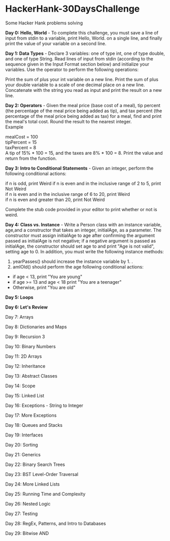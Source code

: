 # HackerHank-30DaysChallenge
Some Hacker Hank problems solving


**Day 0: Hello, World** - To complete this challenge, you must save a line of input from stdin to a variable, print Hello, World. on a single line, and finally print the value of your variable on a second line.


**Day 1: Data Types** - Declare 3 variables: one of type int, one of type double, and one of type String.
Read lines of input from stdin (according to the sequence given in the Input Format section below) and initialize your variables.
Use the operator to perform the following operations:

Print the sum of plus your int variable on a new line.
Print the sum of plus your double variable to a scale of one decimal place on a new line.
Concatenate with the string you read as input and print the result on a new line. 

**Day 2: Operators** - Given the meal price (base cost of a meal), tip percent (the percentage of the meal price being added as tip), and tax percent (the percentage of the meal price being added as tax) for a meal, find and print the meal's total cost. Round the result to the nearest integer.  
Example    

mealCost = 100  
tipPercent = 15  
taxPercent = 8  
A tip of 15% * 100 = 15, and the taxes are 8% * 100 = 8. Print the value and return from the function.

**Day 3: Intro to Conditional Statements** - Given an integer, perform the following conditional actions:

if n is odd, print Weird 
if n is even and in the inclusive range of 2 to 5, print Not Weird  
if n is even and in the inclusive range of 6 to 20, print Weird  
if n is even and greater than 20, print Not Weird


Complete the stub code provided in your editor to print whether or not
is weird.

**Day 4: Class vs. Instance** - Write a Person class with an instance variable, age,and a constructor that takes an integer, initialAge, as a parameter. The constructor must assign initialAge to age after confirming the argument passed as initialAge is not negative; if a negative argument is passed as initialAge, the constructor should set age to and print "Age is not valid", setting age to 0. In addition, you must write the following instance methods:  
1) yearPasses() should increase the instance variable by 1.
.
2) amIOld() should perform the age following conditional actions:
- if age < 13, print "You are young"
- if age >= 13 and age < 18 print "You are a teenager"
- Otherwise, print "You are old"

**Day 5: Loops**

**Day 6: Let's Review**

Day 7: Arrays

Day 8: Dictionaries and Maps

Day 9: Recursion 3

Day 10: Binary Numbers

Day 11: 2D Arrays

Day 12: Inheritance

Day 13: Abstract Classes

Day 14: Scope

Day 15: Linked List

Day 16: Exceptions - String to Integer

Day 17: More Exceptions

Day 18: Queues and Stacks

Day 19: Interfaces

Day 20: Sorting

Day 21: Generics

Day 22: Binary Search Trees

Day 23: BST Level-Order Traversal

Day 24: More Linked Lists

Day 25: Running Time and Complexity

Day 26: Nested Logic

Day 27: Testing

Day 28: RegEx, Patterns, and Intro to Databases

Day 29: Bitwise AND
